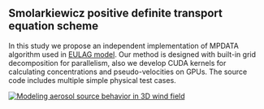 ## Smolarkiewicz positive definite transport equation scheme

In this study we propose an independent implementation of MPDATA algorithm used in [EULAG model](http://www.mmm.ucar.edu/eulag/). Our method is designed with built-in grid decomposition for parallelism, also we develop CUDA kernels for calculating concentrations and pseudo-velocities on GPUs. The source code includes multiple simple physical test cases.

[![Modeling aerosol source behavior in 3D wind field](http://img.youtube.com/vi/XN6F51QgGx4/1.jpg)](http://www.youtube.com/watch?v=XN6F51QgGx4)
